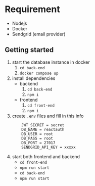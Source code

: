 # Requirement

- Nodejs
- Docker
- Sendgrid (email provider)

## Getting started

1. start the database instance in docker
   1. `cd back-end`
   1. `docker compose up`
1. install dependencies
   - backend
     1. `cd back-end`
     1. `npm i`
   - frontend
     1. `cd front-end`
     1. `npm i`
1. create `.env` files and fill in this info
   ```
       JWT_SECRET = secret
       DB_NAME = reactauth
       DB_USER = root
       DB_PASS = root
       DB_PORT = 27017
       SENDGRID_API_KEY = xxxxx
   ```
1. start both frontend and backend
   - `cd front-end`
   - `npm run start`
   - `cd back-end`
   - `npm run start`
